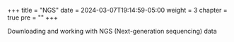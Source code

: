 +++
title = "NGS"
date = 2024-03-07T19:14:59-05:00
weight = 3
chapter = true
pre = ""
+++

Downloading and working with NGS (Next-generation sequencing) data